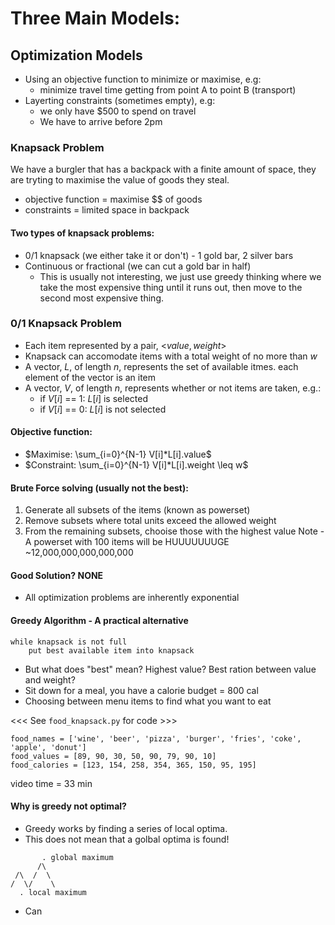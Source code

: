 #  Three Main Models:

## Optimization Models

- Using an objective function to minimize or maximise, e.g:
    - minimize travel time getting from point A to point B (transport)
- Layerting constraints (sometimes empty), e.g:
    - we only have $500 to spend on travel
    - We have to arrive before 2pm

### Knapsack Problem
We have a burgler that has a backpack with a finite amount of space, 
they are tryting to maximise the value of goods they steal.

- objective function = maximise $$ of goods
- constraints = limited space in backpack

#### Two types of knapsack problems:
- 0/1 knapsack (we either take it or don't) - 1 gold bar, 2 silver bars
- Continuous or fractional (we can cut a gold bar in half)
    - This is usually not interesting, we just use greedy thinking where we take the most
    expensive thing until it runs out, then move to the second most expensive thing.

### 0/1 Knapsack Problem
- Each item represented by a pair, <$value, weight$>
- Knapsack can accomodate items with a total weight of no more than $w$
- A vector, $L$, of length $n$, represents the set of available itmes. each element of the 
vector is an item
- A vector, $V$, of length $n$, represents whether or not items are taken, e.g.:
    - if $V[i]$ == 1: $L[i]$ is selected
    - if $V[i]$ == 0: $L[i]$ is not selected

#### Objective function:
- $Maximise: \sum_{i=0}^{N-1} V[i]*L[i].value$
- $Constraint: \sum_{i=0}^{N-1} V[i]*L[i].weight \leq w$

#### Brute Force solving (usually not the best):
1) Generate all subsets of the items (known as powerset)
2) Remove subsets where total units exceed the allowed weight
3) From the remaining subsets, chooise those with the highest value
Note - A powerset with 100 items will be HUUUUUUUGE ~12,000,000,000,000,000

#### Good Solution? NONE
- All optimization problems are inherently exponential

#### Greedy Algorithm - A practical alternative
```
while knapsack is not full
    put best available item into knapsack
```
- But what does "best" mean? Highest value? Best ration between value and weight?
- Sit down for a meal, you have a calorie budget = 800 cal
- Choosing between menu items to find what you want to eat

<<< See `food_knapsack.py` for code >>>
```
food_names = ['wine', 'beer', 'pizza', 'burger', 'fries', 'coke', 'apple', 'donut']
food_values = [89, 90, 30, 50, 90, 79, 90, 10]
food_calories = [123, 154, 258, 354, 365, 150, 95, 195]
```
video time = 33 min

#### Why is greedy not optimal?
- Greedy works by finding a series of local optima.
- This does not mean that a golbal optima is found!
```
       . global maximum
      /\
 /\  /  \
/  \/    \
  . local maximum
```
- Can 
